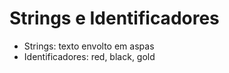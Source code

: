 # Strings e Identificadores
  * Strings: texto envolto em aspas
  * Identificadores: red, black, gold
